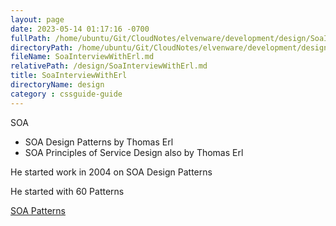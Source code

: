 ```yaml
---
layout: page
date: 2023-05-14 01:17:16 -0700
fullPath: /home/ubuntu/Git/CloudNotes/elvenware/development/design/SoaInterviewWithErl.md
directoryPath: /home/ubuntu/Git/CloudNotes/elvenware/development/design
fileName: SoaInterviewWithErl.md
relativePath: /design/SoaInterviewWithErl.md
title: SoaInterviewWithErl
directoryName: design
category : cssguide-guide
---
```


SOA

*   SOA Design Patterns by Thomas Erl
*   SOA Principles of Service Design also by Thomas Erl

He started work in 2004 on SOA Design Patterns

He started with 60 Patterns

[SOA Patterns](https://patterns.arcitura.com/soa-patterns)
